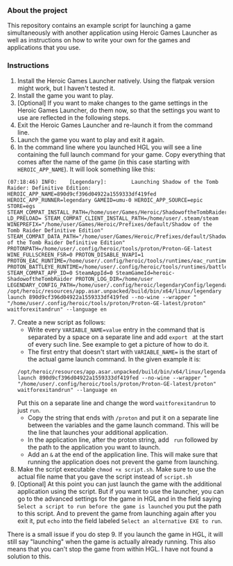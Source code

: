 ### About the project
This repository contains an example script for launching a game simultaneously with another application using Heroic Games Launcher as well as instructions on how to write your own for the games and applications that you use.

### Instructions
1. Install the Heroic Games Launcher natively. Using the flatpak version might work, but I haven't tested it.
2. Install the game you want to play.
3. \[Optional\] If you want to make changes to the game settings in the Heroic Games Launcher, do them now, so that the settings you want to use are reflected in the following steps.
4. Exit the Heroic Games Launcher and re-launch it from the command line.
5. Launch the game you want to play and exit it again.
6. In the command line where you launched HGL you will see a line containing the full launch command for your game. Copy everything that comes after the name of the game (in this case starting with `HEROIC_APP_NAME`). It will look something like this:
```
(07:18:46) INFO:    [Legendary]:        Launching Shadow of the Tomb Raider: Definitive Edition: HEROIC_APP_NAME=890d9cf396d04922a1559333df419fed HEROIC_APP_RUNNER=legendary GAMEID=umu-0 HEROIC_APP_SOURCE=epic STORE=egs STEAM_COMPAT_INSTALL_PATH=/home/user/Games/Heroic/ShadowoftheTombRaider LD_PRELOAD= STEAM_COMPAT_CLIENT_INSTALL_PATH=/home/user/.steam/steam WINEPREFIX="/home/user/Games/Heroic/Prefixes/default/Shadow of the Tomb Raider Definitive Edition" STEAM_COMPAT_DATA_PATH="/home/user/Games/Heroic/Prefixes/default/Shadow of the Tomb Raider Definitive Edition" PROTONPATH=/home/user/.config/heroic/tools/proton/Proton-GE-latest WINE_FULLSCREEN_FSR=0 PROTON_DISABLE_NVAPI=1 PROTON_EAC_RUNTIME=/home/user/.config/heroic/tools/runtimes/eac_runtime PROTON_BATTLEYE_RUNTIME=/home/user/.config/heroic/tools/runtimes/battleye_runtime STEAM_COMPAT_APP_ID=0 SteamAppId=0 SteamGameId=heroic-ShadowoftheTombRaider PROTON_LOG_DIR=/home/user LEGENDARY_CONFIG_PATH=/home/user/.config/heroic/legendaryConfig/legendary /opt/heroic/resources/app.asar.unpacked/build/bin/x64/linux/legendary launch 890d9cf396d04922a1559333df419fed --no-wine --wrapper " "/home/user/.config/heroic/tools/proton/Proton-GE-latest/proton" waitforexitandrun" --language en
```
7. Create a new script as follows:
   - Write every `VARIABLE_NAME=value` entry in the command that is separated by a space on a separate line and add `export ` at the start of every such line. See example to get a picture of how to do it.
   - The first entry that doesn't start with `VARIABLE_NAME=` is the start of the actual game launch command. In the given example it is:
   ```
   /opt/heroic/resources/app.asar.unpacked/build/bin/x64/linux/legendary launch 890d9cf396d04922a1559333df419fed --no-wine --wrapper " "/home/user/.config/heroic/tools/proton/Proton-GE-latest/proton" waitforexitandrun" --language en
   ```
   Put this on a separate line and change the word `waitforexitandrun` to just `run`.
   - Copy the string that ends with `/proton` and put it on a separate line between the variables and the game launch command. This will be the line that launches your additional application.
   - In the application line, after the proton string, add ` run` followed by the path to the application you want to launch.
   - Add an `&` at the end of the application line. This will make sure that running the application does not prevent the game from launching.
8. Make the script executable `chmod +x script.sh`. Make sure to use the actual file name that you gave the script instead of `script.sh`
9. \[Optional\] At this point you can just launch the game with the additional application using the script. But if you want to use the launcher, you can go to the advanced settings for the game in HGL and in the field saying `Select a script to run before the game is launched` you put the path to this script. And to prevent the game from launching again after you exit it, put `echo` into the field labeled `Select an alternative EXE to run`.

There is a small issue if you do step 9. If you launch the game in HGL, it will still say "launching" when the game is actually already running. This also means that you can't stop the game from within HGL. I have not found a solution to this.
